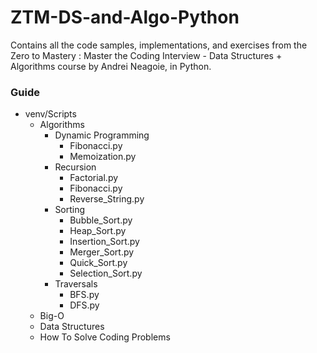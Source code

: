 # ZTM-DS-and-Algo-Python
Contains all the code samples, implementations, and exercises from the Zero to Mastery : Master the Coding Interview - Data Structures + Algorithms course by Andrei Neagoie, in Python.

### Guide
- venv/Scripts
  - Algorithms
    - Dynamic Programming
      - Fibonacci.py
      - Memoization.py
    - Recursion
      - Factorial.py
      - Fibonacci.py
      - Reverse_String.py
    - Sorting
      - Bubble_Sort.py
      - Heap_Sort.py
      - Insertion_Sort.py
      - Merger_Sort.py
      - Quick_Sort.py
      - Selection_Sort.py
    - Traversals
      - BFS.py
      - DFS.py
  - Big-O
  - Data Structures
  - How To Solve Coding Problems
